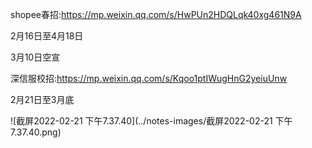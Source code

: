 shopee春招:https://mp.weixin.qq.com/s/HwPUn2HDQLqk40xg461N9A

2月16日至4月18日

3月10日空宣



深信服校招:https://mp.weixin.qq.com/s/Kqoo1ptIWugHnG2yeiuUnw

2月21日至3月底

![截屏2022-02-21 下午7.37.40](../notes-images/截屏2022-02-21 下午7.37.40.png)

